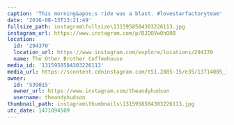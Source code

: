```yaml
---
caption: 'This morning&apos;s ride was a blast. #lovestarfactoryteam'
date: '2016-08-13T13:21:49'
fullsize_path: instagram\fullsize\1315958584303226113.jpg
instagram_url: https://www.instagram.com/p/BJDOVw0hQ0B
location:
  id: '294370'
  location_url: https://www.instagram.com/explore/locations/294370
  name: The Other Brother Coffeehouse
media_id: '1315958584303226113'
media_url: https://scontent.cdninstagram.com/t51.2885-15/e35/13714005_100183620433428_615371953_n.jpg?ig_cache_key=MTMxNTk1ODU4NDMwMzIyNjExMw%3D%3D.2
owner:
  id: '539015'
  owner_url: https://www.instagram.com/theandyhudson
  username: theandyhudson
thumbnail_path: instagram\thumbnails\1315958584303226113.jpg
utc_date: 1471094509
---
```

